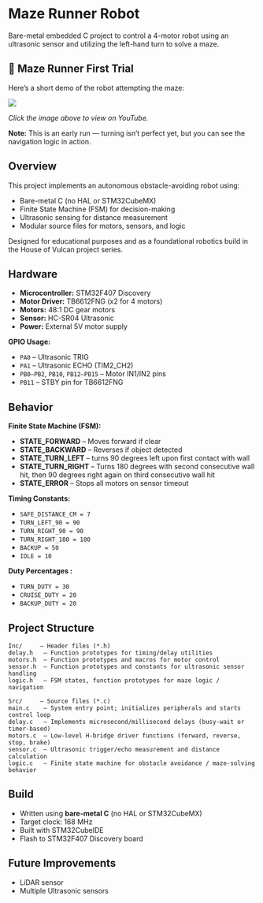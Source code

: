 # Maze Runner Robot

Bare-metal embedded C project to control a 4-motor robot using an ultrasonic sensor and utilizing the left-hand turn to solve a maze.

## 🧩 Maze Runner First Trial

Here’s a short demo of the robot attempting the maze:

[![](https://img.youtube.com/vi/PouMPIgu-xY/0.jpg)](https://youtube.com/shorts/PouMPIgu-xY?si=E1u7Ti7sdZmMK841)

*Click the image above to view on YouTube.*

**Note:** This is an early run — turning isn’t perfect yet, but you can see the navigation logic in action.


## Overview

This project implements an autonomous obstacle-avoiding robot using:
- Bare-metal C (no HAL or STM32CubeMX)
- Finite State Machine (FSM) for decision-making
- Ultrasonic sensing for distance measurement
- Modular source files for motors, sensors, and logic

Designed for educational purposes and as a foundational robotics build in the House of Vulcan project series.

## Hardware
- **Microcontroller:** STM32F407 Discovery
- **Motor Driver:** TB6612FNG (x2 for 4 motors)
- **Motors:** 48:1 DC gear motors
- **Sensor:** HC-SR04 Ultrasonic
- **Power:** External 5V motor supply 

**GPIO Usage:**
- `PA0` – Ultrasonic TRIG
- `PA1` – Ultrasonic ECHO (TIM2_CH2)
- `PB0–PB2`, `PB10`, `PB12–PB15` – Motor IN1/IN2 pins
- `PB11` – STBY pin for TB6612FNG

## Behavior

**Finite State Machine (FSM):**
- **STATE_FORWARD** – Moves forward if clear
- **STATE_BACKWARD** – Reverses if object detected
- **STATE_TURN_LEFT** – turns 90 degrees left upon first contact with wall
- **STATE_TURN_RIGHT** – Turns 180 degrees with second consecutive wall hit, then 90 degrees right again on third consecutive wall hit
- **STATE_ERROR** – Stops all motors on sensor timeout

**Timing Constants:**
- `SAFE_DISTANCE_CM = 7`
- `TURN_LEFT_90 = 90`
- `TURN_RIGHT_90 = 90`
- `TURN_RIGHT_180 = 180`
- `BACKUP = 50`
- `IDLE = 10`

**Duty Percentages :**
- `TURN_DUTY = 30`
- `CRUISE_DUTY = 20`
- `BACKUP_DUTY = 20`

## Project Structure
```
Inc/     – Header files (*.h)
delay.h   – Function prototypes for timing/delay utilities
motors.h  – Function prototypes and macros for motor control
sensor.h  – Function prototypes and constants for ultrasonic sensor handling
logic.h   – FSM states, function prototypes for maze logic / navigation

Src/     – Source files (*.c)
main.c    – System entry point; initializes peripherals and starts control loop
delay.c   – Implements microsecond/millisecond delays (busy-wait or timer-based)
motors.c  – Low-level H-bridge driver functions (forward, reverse, stop, brake)
sensor.c  – Ultrasonic trigger/echo measurement and distance calculation
logic.c   – Finite state machine for obstacle avoidance / maze-solving behavior
```

## Build
- Written using **bare-metal C** (no HAL or STM32CubeMX)
- Target clock: 168 MHz
- Built with STM32CubeIDE
- Flash to STM32F407 Discovery board

## Future Improvements
- LiDAR sensor
- Multiple Ultrasonic sensors

